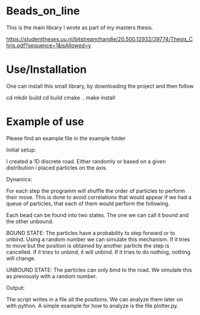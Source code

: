 # Beads_on_line
This is the main library I wrote as part of my masters thesis.

https://studenttheses.uu.nl/bitstream/handle/20.500.12932/39774/Thesis_Chris.pdf?sequence=1&isAllowed=y

# Use/Installation
One can install this small library, by downloading the project and then follow

cd <Path to folder>
mkdir build
cd build
cmake ..
make install


# Example of use
Please find an example file in the example folder



Initial setup:

I created a 1D discrete road. Either randomly or based on a given distribution i placed particles on the axis.



Dynamics:


For each step the programm will shuffle the order of particles to perform their move. This is done to avoid correlations that would appear if we had a queue of particles, that each of them would perform the following.


Each bead can be found into two states. The one we can call it bound and the other unbound.


BOUND STATE: The particles have a probability to step forward or to unbind. Using a random number we can simulate this mechanism. 
If it tries to move but the position is obtained by another particle the step is cancelled.
If it tries to unbind, it will unbind.
If it tries to do nothing, nothing will change.


UNBOUND STATE: The particles can only bind to the road. We simulate this as previously with a random number.



Output:

The script writes in a file all the positions. We can analyze them later on with python.
A simple example for how to analyze is the file plotter.py.
